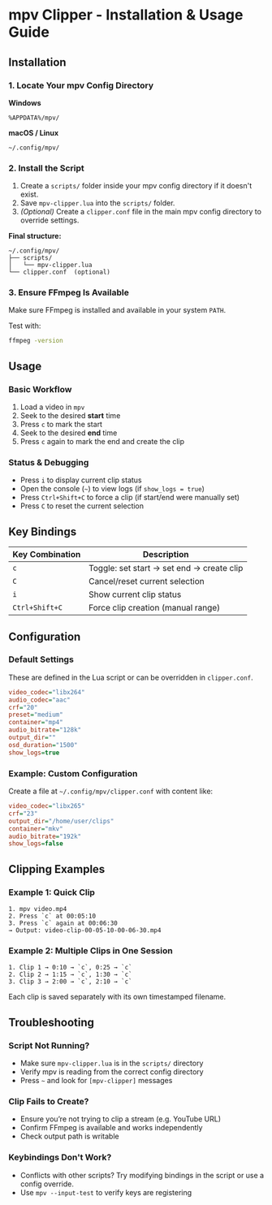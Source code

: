 # mpv Clipper - Installation & Usage Guide

## Installation

### 1. Locate Your mpv Config Directory

**Windows**
```
%APPDATA%/mpv/
```

**macOS / Linux**
```
~/.config/mpv/
```

### 2. Install the Script

1. Create a `scripts/` folder inside your mpv config directory if it doesn't exist.
2. Save `mpv-clipper.lua` into the `scripts/` folder.
3. *(Optional)* Create a `clipper.conf` file in the main mpv config directory to override settings.

**Final structure:**
```
~/.config/mpv/
├── scripts/
│   └── mpv-clipper.lua
└── clipper.conf  (optional)
```

### 3. Ensure FFmpeg Is Available

Make sure FFmpeg is installed and available in your system `PATH`.

Test with:
```bash
ffmpeg -version
```

## Usage

### Basic Workflow

1. Load a video in `mpv`
2. Seek to the desired **start** time
3. Press `c` to mark the start
4. Seek to the desired **end** time
5. Press `c` again to mark the end and create the clip

### Status & Debugging

- Press `i` to display current clip status
- Open the console (`~`) to view logs (if `show_logs = true`)
- Press `Ctrl+Shift+C` to force a clip (if start/end were manually set)
- Press `C` to reset the current selection

## Key Bindings

| Key Combination | Description                                |
|-----------------|--------------------------------------------|
| `c`             | Toggle: set start → set end → create clip  |
| `C`             | Cancel/reset current selection             |
| `i`             | Show current clip status                   |
| `Ctrl+Shift+C`  | Force clip creation (manual range)         |

## Configuration

### Default Settings

These are defined in the Lua script or can be overridden in `clipper.conf`.

```ini
video_codec="libx264"
audio_codec="aac"
crf="20"
preset="medium"
container="mp4"
audio_bitrate="128k"
output_dir=""
osd_duration="1500"
show_logs=true
```

### Example: Custom Configuration

Create a file at `~/.config/mpv/clipper.conf` with content like:

```ini
video_codec="libx265"
crf="23"
output_dir="/home/user/clips"
container="mkv"
audio_bitrate="192k"
show_logs=false
```

## Clipping Examples

### Example 1: Quick Clip

```
1. mpv video.mp4
2. Press `c` at 00:05:10
3. Press `c` again at 00:06:30
→ Output: video-clip-00-05-10-00-06-30.mp4
```

### Example 2: Multiple Clips in One Session

```
1. Clip 1 → 0:10 → `c`, 0:25 → `c`
2. Clip 2 → 1:15 → `c`, 1:30 → `c`
3. Clip 3 → 2:00 → `c`, 2:10 → `c`
```

Each clip is saved separately with its own timestamped filename.

## Troubleshooting

### Script Not Running?
- Make sure `mpv-clipper.lua` is in the `scripts/` directory
- Verify mpv is reading from the correct config directory
- Press `~` and look for `[mpv-clipper]` messages

### Clip Fails to Create?
- Ensure you’re not trying to clip a stream (e.g. YouTube URL)
- Confirm FFmpeg is available and works independently
- Check output path is writable

### Keybindings Don't Work?
- Conflicts with other scripts? Try modifying bindings in the script or use a config override.
- Use `mpv --input-test` to verify keys are registering
